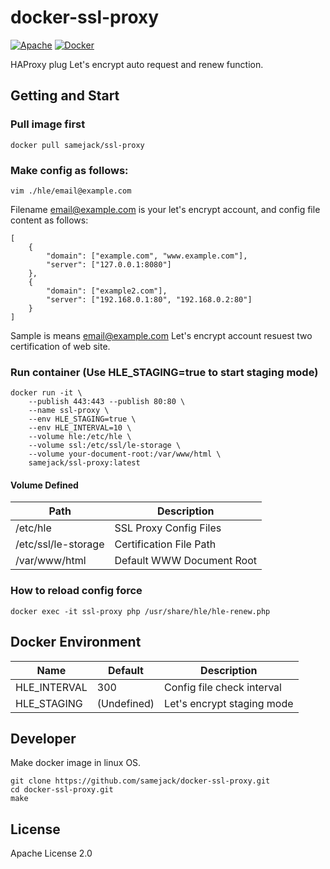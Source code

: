 # docker-ssl-proxy
[![Apache](https://img.shields.io/badge/license-APACHE-blue.svg)](http://www.apache.org/licenses/LICENSE-2.0)
[![Docker](https://img.shields.io/docker/build/samejack/ssl-proxy.svg)](https://hub.docker.com/r/samejack/ssl-proxy)

HAProxy plug Let's encrypt auto request and renew function.

## Getting and Start
### Pull image first
```
docker pull samejack/ssl-proxy
```
### Make config as follows:
```
vim ./hle/email@example.com
```
Filename email@example.com is your let's encrypt account, and config file content as follows:
```
[
    {
        "domain": ["example.com", "www.example.com"],
        "server": ["127.0.0.1:8080"]
    },
    {
        "domain": ["example2.com"],
        "server": ["192.168.0.1:80", "192.168.0.2:80"]
    }
]
```
Sample is means email@example.com Let's encrypt account resuest two certification of web site.

### Run container (Use HLE_STAGING=true to start staging mode)
```
docker run -it \
    --publish 443:443 --publish 80:80 \
    --name ssl-proxy \
    --env HLE_STAGING=true \
    --env HLE_INTERVAL=10 \
    --volume hle:/etc/hle \
    --volume ssl:/etc/ssl/le-storage \
    --volume your-document-root:/var/www/html \
    samejack/ssl-proxy:latest
```
#### Volume Defined
Path  |Description|
------|-----------|
/etc/hle|SSL Proxy Config Files|
/etc/ssl/le-storage|Certification File Path|
/var/www/html|Default WWW Document Root|

### How to reload config force
```
docker exec -it ssl-proxy php /usr/share/hle/hle-renew.php
```

## Docker Environment
Name  |Default|Description|
------|------|------|
HLE_INTERVAL|300|Config file check interval|
HLE_STAGING|(Undefined)|Let's encrypt staging mode|

## Developer
Make docker image in linux OS.
```
git clone https://github.com/samejack/docker-ssl-proxy.git
cd docker-ssl-proxy.git
make
```

## License
Apache License 2.0
